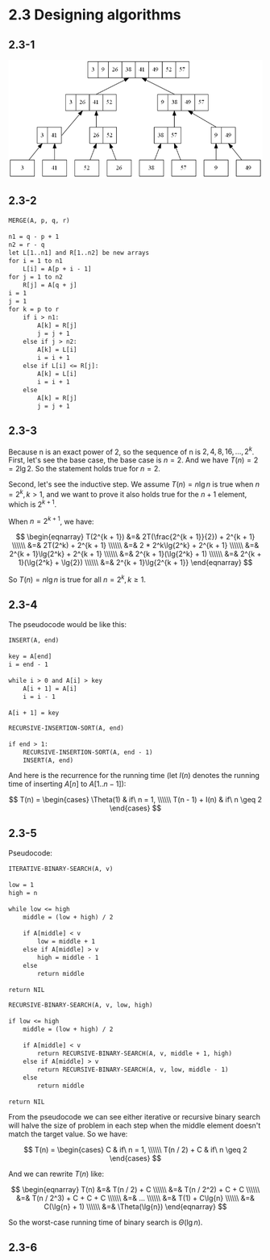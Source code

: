 # 2.3 Designing algorithms
## 2.3-1
![Alt text](2.3-2.png)

## 2.3-2
```
MERGE(A, p, q, r)

n1 = q - p + 1
n2 = r - q
let L[1..n1] and R[1..n2] be new arrays
for i = 1 to n1
    L[i] = A[p + i - 1]
for j = 1 to n2
    R[j] = A[q + j]
i = 1
j = 1
for k = p to r
    if i > n1:
        A[k] = R[j]
        j = j + 1
    else if j > n2:
        A[k] = L[i]
        i = i + 1
    else if L[i] <= R[j]:
        A[k] = L[i]
        i = i + 1
    else
        A[k] = R[j]
        j = j + 1
```

## 2.3-3
Because n is an exact power of 2, so the sequence of n is $2, 4, 8, 16, \ldots, 2^k$. First, let's see the base case, the base case is $n = 2$. And we have $T(n) = 2 = 2\lg{2}$. So the statement holds true for $n = 2$.

Second, let's see the inductive step. We assume $T(n) = n\lg{n}$ is true when $n = 2^k, k > 1$, and we want to prove it also holds true for the $n + 1$ element, which is $2^{k + 1}$.

When $n = 2^{k + 1}$, we have:

$$
\begin{eqnarray}
T(2^{k + 1}) &=& 2T(\frac{2^{k + 1}}{2}) + 2^{k + 1} \\\\\\
&=& 2T(2^k) + 2^{k + 1} \\\\\\
&=& 2 * 2^k\lg{2^k} + 2^{k + 1} \\\\\\
&=& 2^{k + 1}\lg{2^k} + 2^{k + 1} \\\\\\
&=& 2^{k + 1}(\lg{2^k} + 1) \\\\\\
&=& 2^{k + 1}(\lg{2^k} + \lg{2}) \\\\\\
&=& 2^{k + 1}\lg{2^{k + 1}}
\end{eqnarray}
$$

So $T(n) = n\lg{n}$ is true for all $n = 2^k, k \geq 1$.

## 2.3-4
The pseudocode would be like this:

```
INSERT(A, end)

key = A[end]
i = end - 1

while i > 0 and A[i] > key
    A[i + 1] = A[i]
    i = i - 1

A[i + 1] = key
```

```
RECURSIVE-INSERTION-SORT(A, end)

if end > 1:
    RECURSIVE-INSERTION-SORT(A, end - 1)
    INSERT(A, end)
```

And here is the recurrence for the running time (let $I(n)$ denotes the running time of inserting $A[n]$ to $A[1..n - 1]$):

$$
T(n) =
\begin{cases}
\Theta(1) & if\ n = 1, \\\\\\
T(n - 1) + I(n) & if\ n \geq 2
\end{cases}
$$

## 2.3-5
Pseudocode:

```
ITERATIVE-BINARY-SEARCH(A, v)

low = 1
high = n

while low <= high
    middle = (low + high) / 2

    if A[middle] < v
        low = middle + 1
    else if A[middle] > v
        high = middle - 1
    else
        return middle

return NIL
```

```
RECURSIVE-BINARY-SEARCH(A, v, low, high)

if low <= high
    middle = (low + high) / 2

    if A[middle] < v
        return RECURSIVE-BINARY-SEARCH(A, v, middle + 1, high)
    else if A[middle] > v
        return RECURSIVE-BINARY-SEARCH(A, v, low, middle - 1)
    else
        return middle

return NIL
```

From the pseudocode we can see either iterative or recursive binary search will halve the size of problem in each step when the middle element doesn't match the target value. So we have:

$$
T(n) =
\begin{cases}
C & if\ n = 1, \\\\\\
T(n / 2) + C & if\ n \geq 2
\end{cases}
$$

And we can rewrite $T(n)$ like:

$$
\begin{eqnarray}
T(n) &=& T(n / 2) + C \\\\\\
&=& T(n / 2^2) + C + C \\\\\\
&=& T(n / 2^3) + C + C + C \\\\\\
&=& ... \\\\\\
&=& T(1) + C\lg{n} \\\\\\
&=& C(\lg{n} + 1) \\\\\\
&=& \Theta(\lg{n})
\end{eqnarray}
$$

So the worst-case running time of binary search is $\Theta(\lg{n})$.

## 2.3-6
